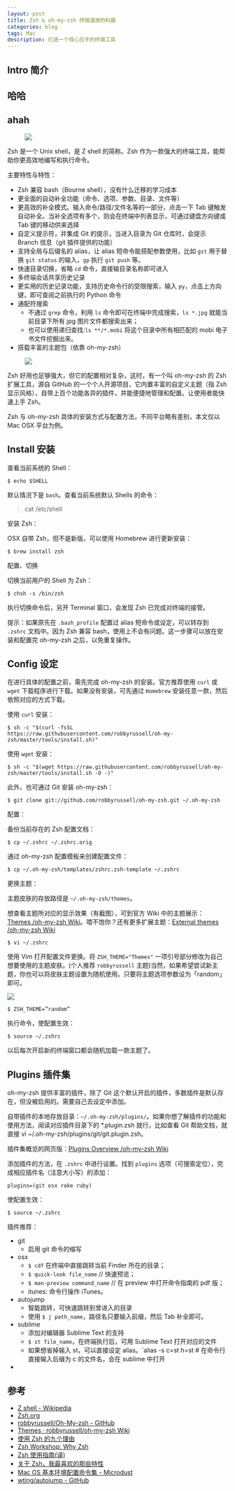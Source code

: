 ```yaml
---
layout: post
title: Zsh & oh-my-zsh 终端漫游的利器
categories: blog
tags: Mac
description: 打造一个得心应手的终端工具
---
```

## Intro 简介

## 哈哈
## ahah
<figure>
    <img src="http://dreamofbook.qiniudn.com/ZshLogoDisplay.png">
</figure> 


Zsh 是一个 Unix shell，是 Z shell 的简称。Zsh 作为一款强大的终端工具，能帮助你更高效地编写和执行命令。

主要特性与特性：

- Zsh 兼容 bash（Bourne shell），没有什么迁移的学习成本
- 更全面的自动补全功能（命令、选项、参数、目录、文件等）
- 更高效的补全模式。输入命令/路径/文件名等的一部分，点击一下 Tab 键触发自动补全。当补全选项有多个，则会在终端中列表显示，可通过键盘方向键或 Tab 键的移动供来选择
- 自定义提示符，并集成 Git 的提示，当进入目录为 Git 仓库时，会提示 Branch 信息（git 插件提供的功能）
- 支持全局与后缀名的 alias，让 alias 短命令能搭配参数使用，比如 `gst` 用于替换 `git status` 的输入，`gp` 执行 `git push` 等。
- 快速目录切换，省略 `cd` 命令，直接输目录名称即可进入
- 多终端会话共享历史记录
- 更实用的历史记录功能，支持历史命令行的受限搜索，输入 `py`，点击上方向键，即可查阅之前执行的 Python 命令
- 通配符搜索
  - 不通过 `grep` 命令，利用 `ls` 命令即可在终端中完成搜索，`ls *.jpg` 就能当前目录下所有 jpg 图片文件都搜索出来；
  - 也可以使用递归查找:`ls **/*.mobi` 将这个目录中所有相匹配的 mobi 电子书文件挖掘出来。
- 搭载丰富的主题包（依靠 oh-my-zsh）

<figure>
    <img src="http://dreamofbook.qiniudn.com/OhMyZshLogoDisplay.png">
</figure> 


Zsh 好用也足够强大，但它的配置相对复杂，这时，有一个叫 oh-my-zsh 的 Zsh 扩展工具，源自 GitHub 的一个个人开源项目，它内置丰富的自定义主题（指 Zsh 显示风格），自带上百个功能各异的插件，并能便捷地管理和配置。让使用者能快速上手 Zsh。


Zsh 与 oh-my-zsh 具体的安装方式与配置方法，不同平台略有差别，本文仅以 Mac OSX 平台为例。

## Install 安装

查看当前系统的 Shell：

```
$ echo $SHELL
```
默认情况下是 `bash`。查看当前系统默认 Shells 的命令：

> cat /etc/shell

安装 Zsh：

OSX 自带 Zsh，但不是新版，可以使用 Homebrew 进行更新安装：

```
$ brew install zsh
```

配置、切换

切换当前用户的 Shell 为 Zsh：

```
$ chsh -s /bin/zsh
```

执行切换命令后，另开 Terminal 窗口，会发现 Zsh 已完成对终端的接管。

提示：如果原先在 `.bash_profile` 配置过 alias 短命令或设定，可以转存到 `.zshrc` 文档中。因为 Zsh 兼容 bash，使用上不会有问题。这一步骤可以放在安装和配置完 oh-my-zsh 之后，以免重复操作。

## Config 设定

在进行具体的配置之前，需先完成 oh-my-zsh 的安装。官方推荐使用 `curl` 或 `wget` 下载程序进行下载。如果没有安装，可先通过 `Homebrew` 安装任意一款，然后依照对应的方式下载。

使用 `curl` 安装：

```
$ sh -c "$(curl -fsSL https://raw.githubusercontent.com/robbyrussell/oh-my-zsh/master/tools/install.sh)"
```

使用 `wget` 安装：

```
$ sh -c "$(wget https://raw.githubusercontent.com/robbyrussell/oh-my-zsh/master/tools/install.sh -O -)"
```

此外，也可通过 Git 安装 oh-my-zsh：

```
$ git clone git://github.com/robbyrussell/oh-my-zsh.git ~/.oh-my-zsh
```

配置：

备份当前存在的 Zsh 配置文档：

```
$ cp ~/.zshrc ~/.zshrc.orig
```

通过 oh-my-zsh 配置模板来创建配置文件：

```
$ cp ~/.oh-my-zsh/templates/zshrc.zsh-template ~/.zshrc
```
更换主题：

主题皮肤的存放路径是 `~/.oh-my-zsh/themes`。

想查看主题所对应的显示效果（有截图），可到官方 Wiki 中的主题展示： [Themes /oh-my-zsh Wiki](https://github.com/robbyrussell/oh-my-zsh/wiki/themes)。喂不饱你？还有更多扩展主题：[External themes /oh-my-zsh Wiki](https://github.com/robbyrussell/oh-my-zsh/wiki/External-themes)


```
$ vi ~/.zshrc
```

使用 Vim 打开配置文件更换。将 `ZSH_THEME="Themes"` 一项引号部分修改为自己想要使用的主题皮肤。(个人推荐 `robbyrussell` 主题)当然，如果希望尝试新主题，你也可以将皮肤主题设置为随机使用。只要将主题选项参数设为「random」即可。

![](http://dreamofbook.qiniudn.com/CLIiTermAndArcheyDisplay.png)

```
$ ZSH_THEME=”random”
```

执行命令，使配置生效：

```
$ source ~/.zshrc
```

以后每次开启新的终端窗口都会随机加载一款主题了。

## Plugins 插件集

oh-my-zsh 提供丰富的插件，除了 Git 这个默认开启的插件，多数插件是默认存在，但没被启用的。需要自己去设定中添加。

自带插件的本地存放目录：`~/.oh-my-zsh/plugins/`。如果你想了解插件的功能和使用方法，阅读对应插件目录下的 *.plugin.zsh 就行，比如查看 Git 帮助文档，就直接 vi ~/.oh-my-zsh/plugins/git/git.plugin.zsh。

插件集概览的网页版：[Plugins Overview /oh-my-zsh Wiki](https://github.com/robbyrussell/oh-my-zsh/wiki/Plugins-Overview)

添加插件的方法，在 `.zshrc` 中进行设置。找到 `plugins` 选项（可搜索定位），完成相应插件名（注意大小写）的添加：

```
plugins=(git osx rake ruby)
```

使配置生效：

```
$ source ~/.zshrc
```

插件推荐：

- git 
  + 启用 git 命令的缩写
- osx
  + `$ cdf` 在终端中直接跳转当前 Finder 所在的目录；
  + `$ quick-look file_name` // 快速预览；
  + `$ man-preview command_name` // 在 preview 中打开命令指南的 pdf 版；
  + itunes: 命令行操作 iTunes。
- autojump 
  + 智能跳转，可快速跳转到曾进入的目录
  + 使用 `$ j path_name`，路径名只要输入前缀，然后 Tab 补全即可。
- sublime
  + 添加对编辑器 Sublime Text 的支持
  + `$ st file_name`，在终端执行后，可用 Sublime Text 打开对应的文件
  + 如果想省掉输入 st，可以直接设定 alias。`alias -s c=st h=st # 在命令行直接输入后缀为 c 的文件名，会在 sublime 中打开
- 

## 参考
* [Z shell - Wikipedia](https://en.wikipedia.org/wiki/Z_shell)
* [Zsh.org](http://www.zsh.org/)
* [robbyrussell/Oh-My-zsh - GitHub](https://github.com/robbyrussell/oh-my-zsh)
* [Themes · robbyrussell/oh-my-zsh Wiki](https://github.com/robbyrussell/oh-my-zsh/wiki/themes)
* [使用 Zsh 的九个理由](http://blog.jobbole.com/28829/)
* [Zsh Workshop: Why Zsh](https://www-s.acm.illinois.edu/workshops/zsh/why.html)
* [Zsh 使用指南(译)](http://hackerxu.com/2014/11/19/ZSH.html)
* [关于 Zsh，我最喜欢的那些特性](http://blog.jobbole.com/80620/)
* [Mac OS 基本环境配置命令集 - Microdust](http://azeril.me/blog/OS-Basic-Configure.html)  
* [wting/autojump - GitHub](https://github.com/wting/autojump)